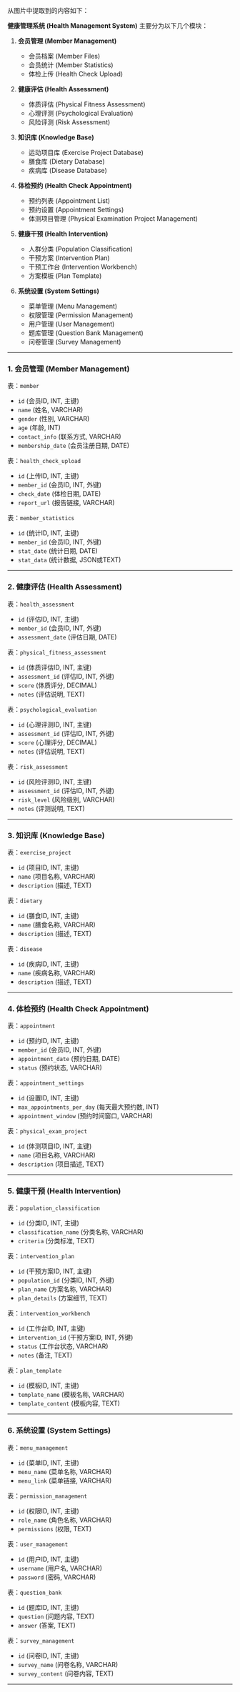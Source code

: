 从图片中提取到的内容如下：

**健康管理系统 (Health Management System)** 主要分为以下几个模块：

1. **会员管理 (Member Management)**
   - 会员档案 (Member Files)
   - 会员统计 (Member Statistics)
   - 体检上传 (Health Check Upload)

2. **健康评估 (Health Assessment)**
   - 体质评估 (Physical Fitness Assessment)
   - 心理评测 (Psychological Evaluation)
   - 风险评测 (Risk Assessment)

3. **知识库 (Knowledge Base)**
   - 运动项目库 (Exercise Project Database)
   - 膳食库 (Dietary Database)
   - 疾病库 (Disease Database)

4. **体检预约 (Health Check Appointment)**
   - 预约列表 (Appointment List)
   - 预约设置 (Appointment Settings)
   - 体测项目管理 (Physical Examination Project Management)

5. **健康干预 (Health Intervention)**
   - 人群分类 (Population Classification)
   - 干预方案 (Intervention Plan)
   - 干预工作台 (Intervention Workbench)
   - 方案模板 (Plan Template)

6. **系统设置 (System Settings)**
   - 菜单管理 (Menu Management)
   - 权限管理 (Permission Management)
   - 用户管理 (User Management)
   - 题库管理 (Question Bank Management)
   - 问卷管理 (Survey Management)

---



### 1. **会员管理 (Member Management)**
表：`member`
- `id` (会员ID, INT, 主键)
- `name` (姓名, VARCHAR)
- `gender` (性别, VARCHAR)
- `age` (年龄, INT)
- `contact_info` (联系方式, VARCHAR)
- `membership_date` (会员注册日期, DATE)

表：`health_check_upload`
- `id` (上传ID, INT, 主键)
- `member_id` (会员ID, INT, 外键)
- `check_date` (体检日期, DATE)
- `report_url` (报告链接, VARCHAR)

表：`member_statistics`
- `id` (统计ID, INT, 主键)
- `member_id` (会员ID, INT, 外键)
- `stat_date` (统计日期, DATE)
- `stat_data` (统计数据, JSON或TEXT)

---

### 2. **健康评估 (Health Assessment)**
表：`health_assessment`
- `id` (评估ID, INT, 主键)
- `member_id` (会员ID, INT, 外键)
- `assessment_date` (评估日期, DATE)

表：`physical_fitness_assessment`
- `id` (体质评估ID, INT, 主键)
- `assessment_id` (评估ID, INT, 外键)
- `score` (体质评分, DECIMAL)
- `notes` (评估说明, TEXT)

表：`psychological_evaluation`
- `id` (心理评测ID, INT, 主键)
- `assessment_id` (评估ID, INT, 外键)
- `score` (心理评分, DECIMAL)
- `notes` (评估说明, TEXT)

表：`risk_assessment`
- `id` (风险评测ID, INT, 主键)
- `assessment_id` (评估ID, INT, 外键)
- `risk_level` (风险级别, VARCHAR)
- `notes` (评测说明, TEXT)

---

### 3. **知识库 (Knowledge Base)**
表：`exercise_project`
- `id` (项目ID, INT, 主键)
- `name` (项目名称, VARCHAR)
- `description` (描述, TEXT)

表：`dietary`
- `id` (膳食ID, INT, 主键)
- `name` (膳食名称, VARCHAR)
- `description` (描述, TEXT)

表：`disease`
- `id` (疾病ID, INT, 主键)
- `name` (疾病名称, VARCHAR)
- `description` (描述, TEXT)

---

### 4. **体检预约 (Health Check Appointment)**
表：`appointment`
- `id` (预约ID, INT, 主键)
- `member_id` (会员ID, INT, 外键)
- `appointment_date` (预约日期, DATE)
- `status` (预约状态, VARCHAR)

表：`appointment_settings`
- `id` (设置ID, INT, 主键)
- `max_appointments_per_day` (每天最大预约数, INT)
- `appointment_window` (预约时间窗口, VARCHAR)

表：`physical_exam_project`
- `id` (体测项目ID, INT, 主键)
- `name` (项目名称, VARCHAR)
- `description` (项目描述, TEXT)

---

### 5. **健康干预 (Health Intervention)**
表：`population_classification`
- `id` (分类ID, INT, 主键)
- `classification_name` (分类名称, VARCHAR)
- `criteria` (分类标准, TEXT)

表：`intervention_plan`
- `id` (干预方案ID, INT, 主键)
- `population_id` (分类ID, INT, 外键)
- `plan_name` (方案名称, VARCHAR)
- `plan_details` (方案细节, TEXT)

表：`intervention_workbench`
- `id` (工作台ID, INT, 主键)
- `intervention_id` (干预方案ID, INT, 外键)
- `status` (工作台状态, VARCHAR)
- `notes` (备注, TEXT)

表：`plan_template`
- `id` (模板ID, INT, 主键)
- `template_name` (模板名称, VARCHAR)
- `template_content` (模板内容, TEXT)

---

### 6. **系统设置 (System Settings)**
表：`menu_management`
- `id` (菜单ID, INT, 主键)
- `menu_name` (菜单名称, VARCHAR)
- `menu_link` (菜单链接, VARCHAR)

表：`permission_management`
- `id` (权限ID, INT, 主键)
- `role_name` (角色名称, VARCHAR)
- `permissions` (权限, TEXT)

表：`user_management`
- `id` (用户ID, INT, 主键)
- `username` (用户名, VARCHAR)
- `password` (密码, VARCHAR)

表：`question_bank`
- `id` (题库ID, INT, 主键)
- `question` (问题内容, TEXT)
- `answer` (答案, TEXT)

表：`survey_management`
- `id` (问卷ID, INT, 主键)
- `survey_name` (问卷名称, VARCHAR)
- `survey_content` (问卷内容, TEXT)

---

